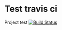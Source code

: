 # Test travis ci 
Project test
[![Build Status](https://travis-ci.com/vgtitov/test-travis-ci.svg?branch=main)](https://travis-ci.com/vgtitov/test-travis-ci)
